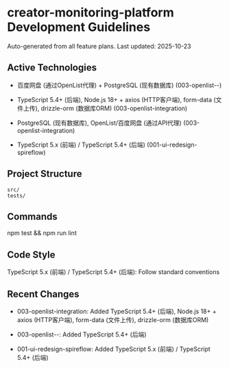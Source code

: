 # creator-monitoring-platform Development Guidelines

Auto-generated from all feature plans. Last updated: 2025-10-23

## Active Technologies
- 百度网盘 (通过OpenList代理) + PostgreSQL (现有数据库) (003-openlist--)
- TypeScript 5.4+ (后端), Node.js 18+ + axios (HTTP客户端), form-data (文件上传), drizzle-orm (数据库ORM) (003-openlist-integration)
- PostgreSQL (现有数据库), OpenList/百度网盘 (通过API代理) (003-openlist-integration)

- TypeScript 5.x (前端) / TypeScript 5.4+ (后端) (001-ui-redesign-spireflow)

## Project Structure

```text
src/
tests/
```

## Commands

npm test && npm run lint

## Code Style

TypeScript 5.x (前端) / TypeScript 5.4+ (后端): Follow standard conventions

## Recent Changes
- 003-openlist-integration: Added TypeScript 5.4+ (后端), Node.js 18+ + axios (HTTP客户端), form-data (文件上传), drizzle-orm (数据库ORM)
- 003-openlist--: Added TypeScript 5.4+ (后端)

- 001-ui-redesign-spireflow: Added TypeScript 5.x (前端) / TypeScript 5.4+ (后端)

<!-- MANUAL ADDITIONS START -->
<!-- MANUAL ADDITIONS END -->
